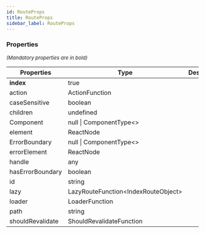```yaml
---
id: RouteProps
title: RouteProps
sidebar_label: RouteProps
---
```




### Properties

<font size="2"><i>(Mandatory properties are in bold)</i></font>

| Properties | Type | Description |
| --------- | ---- | ----------- |
| **index** | true |  |
| action | ActionFunction |  |
| caseSensitive | boolean |  |
| children | undefined |  |
| Component | null \| ComponentType<\> |  |
| element | ReactNode |  |
| ErrorBoundary | null \| ComponentType<\> |  |
| errorElement | ReactNode |  |
| handle | any |  |
| hasErrorBoundary | boolean |  |
| id | string |  |
| lazy | LazyRouteFunction<IndexRouteObject\> |  |
| loader | LoaderFunction |  |
| path | string |  |
| shouldRevalidate | ShouldRevalidateFunction |  |

